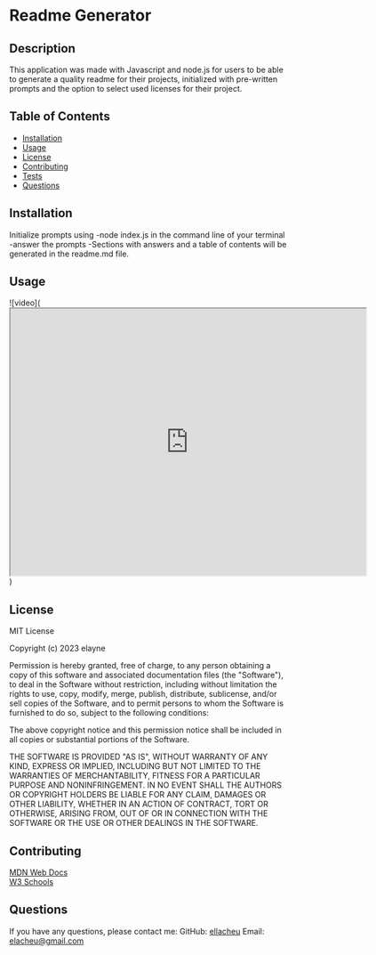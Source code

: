    # Readme Generator

   ## Description
   This application was made with Javascript and node.js for users to be able to generate a quality readme for their projects, initialized with pre-written prompts and the option to select used licenses for their project.  

   ## Table of Contents
   - [Installation](#installation)
   - [Usage](#usage)
   - [License](#license)
   - [Contributing](#contributing)
   - [Tests](#tests)
   - [Questions](#questions)
        
   ## Installation
   Initialize prompts using 
    -node index.js in the command line of your terminal 
    -answer the prompts 
    -Sections with answers and a table of contents will be generated in the readme.md file.

   ## Usage
   ![video](<iframe src="https://drive.google.com/file/d/10ZYDREpPaE2Dga063BuRGzKjmkZYQysT/preview" width="640" height="480"></iframe>)

   ## License
   MIT License

   Copyright (c) 2023 elayne
    
   Permission is hereby granted, free of charge, to any person obtaining a copy of this software and associated documentation files (the "Software"), to deal in the Software without restriction, including without limitation the rights to    use, copy, modify, merge, publish, distribute, sublicense, and/or sell copies of the Software, and to permit persons to whom the Software is furnished to do so, subject to the following conditions:
    
   The above copyright notice and this permission notice shall be included in all copies or substantial portions of the Software.
    
   THE SOFTWARE IS PROVIDED "AS IS", WITHOUT WARRANTY OF ANY KIND, EXPRESS OR IMPLIED, INCLUDING BUT NOT LIMITED TO THE WARRANTIES OF MERCHANTABILITY, FITNESS FOR A PARTICULAR PURPOSE AND NONINFRINGEMENT. IN NO EVENT SHALL THE AUTHORS OR    COPYRIGHT HOLDERS BE LIABLE FOR ANY CLAIM, DAMAGES OR OTHER LIABILITY, WHETHER IN AN ACTION OF CONTRACT, TORT OR OTHERWISE, ARISING FROM, OUT OF OR IN CONNECTION WITH THE SOFTWARE OR THE USE OR OTHER DEALINGS IN THE SOFTWARE.

   ## Contributing
   [MDN Web Docs](https://developer.mozilla.org/en-US/) <br> [W3 Schools](https://www.w3schools.com/)

   ## Questions
   If you have any questions, please contact me:
   GitHub: [ellacheu](https://github.com/ellacheu)
   Email: elacheu@gmail.com
